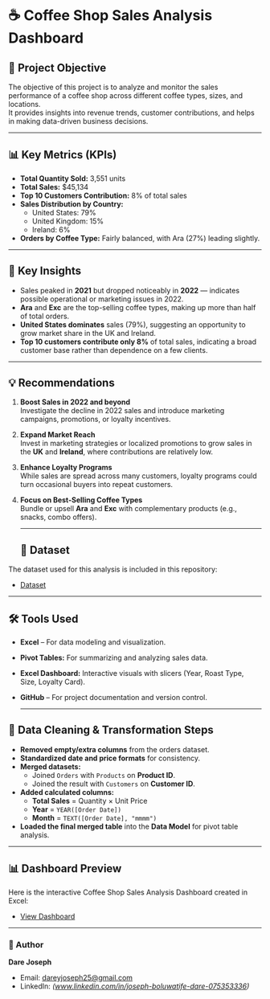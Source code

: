 # ☕ Coffee Shop Sales Analysis Dashboard

## 📌 Project Objective
The objective of this project is to analyze and monitor the sales performance of a coffee shop across different coffee types, sizes, and locations.  
It provides insights into revenue trends, customer contributions, and helps in making data-driven business decisions.

---

## 📊 Key Metrics (KPIs)
- **Total Quantity Sold:** 3,551 units  
- **Total Sales:** $45,134  
- **Top 10 Customers Contribution:** 8% of total sales  
- **Sales Distribution by Country:**  
  - United States: 79%  
  - United Kingdom: 15%  
  - Ireland: 6%  
- **Orders by Coffee Type:** Fairly balanced, with Ara (27%) leading slightly.

---

## 🔎 Key Insights
- Sales peaked in **2021** but dropped noticeably in **2022** — indicates possible operational or marketing issues in 2022.
- **Ara** and **Exc** are the top-selling coffee types, making up more than half of total orders.
- **United States dominates** sales (79%), suggesting an opportunity to grow market share in the UK and Ireland.
- **Top 10 customers contribute only 8%** of total sales, indicating a broad customer base rather than dependence on a few clients.

---

## 💡 Recommendations
1. **Boost Sales in 2022 and beyond**  
   Investigate the decline in 2022 sales and introduce marketing campaigns, promotions, or loyalty incentives.

2. **Expand Market Reach**  
   Invest in marketing strategies or localized promotions to grow sales in the **UK** and **Ireland**, where contributions are relatively low.

3. **Enhance Loyalty Programs**  
   While sales are spread across many customers, loyalty programs could turn occasional buyers into repeat customers.

4. **Focus on Best-Selling Coffee Types**  
   Bundle or upsell **Ara** and **Exc** with complementary products (e.g., snacks, combo offers).

   ---

   ## 📂 Dataset
The dataset used for this analysis is included in this repository:  
- <a href="https://github.com/JaySpesh/Coffee-Data-Analysis/blob/main/coffeeOrdersData.xlsx">Dataset</a>

---

## 🛠 Tools Used
- **Excel** – For data modeling and visualization.
- **Pivot Tables:** For summarizing and analyzing sales data.
- **Excel Dashboard:** Interactive visuals with slicers (Year, Roast Type, Size, Loyalty Card).
- **GitHub** – For project documentation and version control.

  ---


## 🧹 Data Cleaning & Transformation Steps
- **Removed empty/extra columns** from the orders dataset.
- **Standardized date and price formats** for consistency.
- **Merged datasets:**
  - Joined `Orders` with `Products` on **Product ID**.
  - Joined the result with `Customers` on **Customer ID**.
- **Added calculated columns:**
  - **Total Sales** = Quantity × Unit Price
  - **Year** = `YEAR([Order Date])`
  - **Month** = `TEXT([Order Date], "mmmm")`
- **Loaded the final merged table** into the **Data Model** for pivot table analysis.



---


  ## 📊 Dashboard Preview
Here is the interactive Coffee Shop Sales Analysis Dashboard created in Excel:
- <a href="https://github.com/JaySpesh/Coffee-Data-Analysis/blob/main/Coffee%20Sales%20Dashboard.png">View Dashboard</a>


---

### 👤 Author
**Dare Joseph**  
- Email: dareyjoseph25@gmail.com  
- LinkedIn: *(www.linkedin.com/in/joseph-boluwatife-dare-075353336)* 



